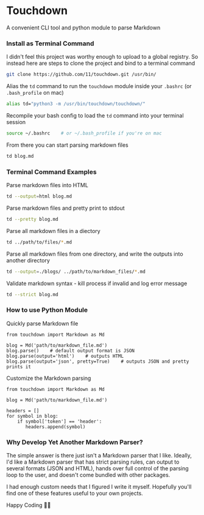 # Touchdown

A convenient CLI tool and python module to parse Markdown


### Install as Terminal Command

I didn't feel this project was worthy enough to upload to a global registry. So instead here are steps to clone the project and bind to a terminal command
```bash
git clone https://github.com/11/touchdown.git /usr/bin/
```

Alias the `td` command to run the `touchdown` module inside your `.bashrc` (or `.bash_profile` on mac)
```bash
alias td="python3 -m /usr/bin/touchdown/touchdown/"
```

Recompile your bash config to load the `td` command into your terminal session
```bash
source ~/.bashrc    # or ~/.bash_profile if you're on mac
```

From there you can start parsing markdown files
```bash
td blog.md
```

### Terminal Command Examples
Parse markdown files into HTML
```bash
td --output=html blog.md
```

Parse markdown files and pretty print to stdout
```bash
td --pretty blog.md
```

Parse all markdown files in a diectory
```bash
td ../path/to/files/*.md
```


Parse all markdown files from one directory, and write the outputs into another directory
```bash
td --output=./blogs/ ../path/to/markdown_files/*.md
```

Validate markdown syntax - kill process if invalid and log error message
```bash
td --strict blog.md
```

### How to use Python Module

Quickly parse Markdown file

```python3
from touchdown import Markdown as Md

blog = Md('path/to/markdown_file.md')
blog.parse()    # default output format is JSON
blog.parse(output='html')    # outputs HTML
blog.parse(output='json', pretty=True)    # outputs JSON and pretty prints it
```

Customize the Markdown parsing
```python3
from touchdown import Markdown as Md

blog = Md('path/to/markdown_file.md')

headers = []
for symbol in blog:
    if symbol['token'] == 'header':
       headers.append(symbol)
```

### Why Develop Yet Another Markdown Parser?

The simple answer is there just isn't a Markdown parser that I like. Ideally, I'd like a Markdown parser that has strict parsing rules, can output to several formats (JSON and HTML), hands over full control of the parsing loop to the user, and doesn't come bundled with other packages.

I had enough custom needs that I figured I write it myself. Hopefully you'll find one of these features useful to your own projects.

Happy Coding 👩‍💻

